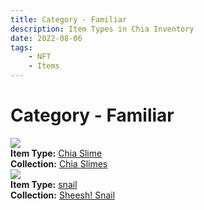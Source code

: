 ```yaml
---
title: Category - Familiar
description: Item Types in Chia Inventory
date: 2022-08-06
tags:
    - NFT
    - Items
---
```


# Category - Familiar
<div class="item_type_thumbnail">
<a href="../../Types/Familiar/Chia_Slime/Chia_Slime"><img src="https://chiaslimes.s3.us-west-1.amazonaws.com/rock/build/images/279.png"></a><br/>
<div><strong>Item Type:</strong> <a href="../../Types/Familiar/Chia_Slime/Chia_Slime">Chia Slime</a></div>
<div><strong>Collection:</strong> <a href="https://www.spacescan.io/xch/nft/collection/col19z8k90wfezt55jj2zm526yzmk8dq0fcyqamzmtqv7hv4wkafhnjsp8fsz2">Chia Slimes</a></div>
</div>
<div class="item_type_thumbnail">
<a href="../../Types/Familiar/snail/snail"><img src="https://rfvwg5ttflqvnhzzyog64wepn6vc4fkotljsbvmcu2bj7b75yeoa.arweave.net/iWtjdnMq4VafOcON7liPb6ouFU6a0yDVgqaCn4f9wRw"></a><br/>
<div><strong>Item Type:</strong> <a href="../../Types/Familiar/snail/snail">snail</a></div>
<div><strong>Collection:</strong> <a href="https://www.spacescan.io/xch/nft/collection/col1syclna803y6h3zl24fwswk0thmm7ad845cfc6sv4sndfzu26q8cq3pprct">Sheesh! Snail</a></div>
</div>

